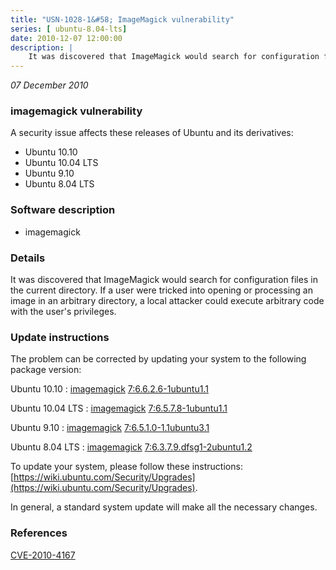 ```yaml
---
title: "USN-1028-1&#58; ImageMagick vulnerability"
series: [ ubuntu-8.04-lts]
date: 2010-12-07 12:00:00
description: |
    It was discovered that ImageMagick would search for configuration files in the current directory. If a user were tricked into opening or processing an image in an arbitrary directory, a local attacker could execute arbitrary code with the user&#39;s privileges. 
--- 
```

 
 

*07 December 2010*

### imagemagick vulnerability

A security issue affects these releases of Ubuntu and its derivatives:

* Ubuntu 10.10
* Ubuntu 10.04 LTS
* Ubuntu 9.10
* Ubuntu 8.04 LTS

### Software description

* imagemagick 

### Details

It was discovered that ImageMagick would search for configuration files in the current directory. If a user were tricked into opening or processing an image in an arbitrary directory, a local attacker could execute arbitrary code with the user&#39;s privileges. 

### Update instructions

The problem can be corrected by updating your system to the following package version:

Ubuntu 10.10
 : [imagemagick](https://launchpad.net/ubuntu/+source/imagemagick) <span> [7:6.6.2.6-1ubuntu1.1](https://launchpad.net/ubuntu/+source/imagemagick/7:6.6.2.6-1ubuntu1.1) </span> 

Ubuntu 10.04 LTS
 : [imagemagick](https://launchpad.net/ubuntu/+source/imagemagick) <span> [7:6.5.7.8-1ubuntu1.1](https://launchpad.net/ubuntu/+source/imagemagick/7:6.5.7.8-1ubuntu1.1) </span> 

Ubuntu 9.10
 : [imagemagick](https://launchpad.net/ubuntu/+source/imagemagick) <span> [7:6.5.1.0-1.1ubuntu3.1](https://launchpad.net/ubuntu/+source/imagemagick/7:6.5.1.0-1.1ubuntu3.1) </span> 

Ubuntu 8.04 LTS
 : [imagemagick](https://launchpad.net/ubuntu/+source/imagemagick) <span> [7:6.3.7.9.dfsg1-2ubuntu1.2](https://launchpad.net/ubuntu/+source/imagemagick/7:6.3.7.9.dfsg1-2ubuntu1.2) </span> 

To update your system, please follow these instructions: [https://wiki.ubuntu.com/Security/Upgrades](https://wiki.ubuntu.com/Security/Upgrades).

In general, a standard system update will make all the necessary changes. 

### References

 
 [CVE-2010-4167](http://people.ubuntu.com/~ubuntu-security/cve/CVE-2010-4167)
 

